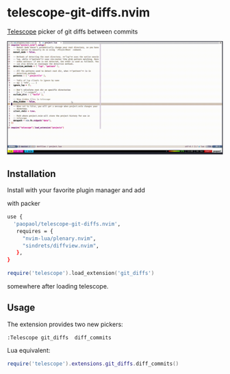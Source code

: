 # telescope-git-diffs.nvim

[Telescope](https://github.com/nvim-telescope/telescope.nvim) picker of git diffs between commits

![demo](gif/demo.gif)

## Installation

Install with your favorite plugin manager and add

with packer

```bash
use {
  'paopaol/telescope-git-diffs.nvim',
   requires = {
     "nvim-lua/plenary.nvim",
     "sindrets/diffview.nvim",
   },
}
```

```lua
require('telescope').load_extension('git_diffs')
```

somewhere after loading telescope.

## Usage

The extension provides two new pickers:

```viml
:Telescope git_diffs  diff_commits
```

Lua equivalent:

```lua
require('telescope').extensions.git_diffs.diff_commits()
```
